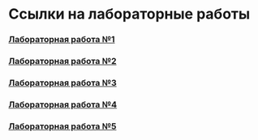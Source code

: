 # Ссылки на лабораторные работы

### [Лабораторная работа №1](https://www.notion.so/1-b16217d56db247ee922a85fb4d2518a1)

### [Лабораторная работа №2](https://www.notion.so/2-82d5b651e9c7479aba6587f6316e7bb4)

### [Лабораторная работа №3](https://www.notion.so/3-e613f8c1d0144e6ea87525e25e7ea235)

### [Лабораторная работа №4](https://www.notion.so/4-43efd556c1d44e67a477e942533742e3)

### [Лабораторная работа №5](https://www.notion.so/5-8cb505d685044bd28f4ded9739e324c7)
